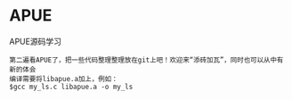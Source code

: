 APUE
====

APUE源码学习

    第二遍看APUE了，把一些代码整理整理放在git上吧！欢迎来“添砖加瓦”，同时也可以从中有新的体会
    编译需要将libapue.a加上，例如：
    $gcc my_ls.c libapue.a -o my_ls
